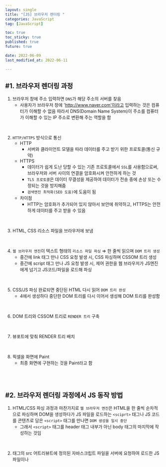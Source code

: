 ```yaml
---
layout: single
title: "[JS] 브라우저 렌더링 "
categories: JavaScript
tag: [JavaScript]

toc: true
toc_sticky: true
published: true
future: true

date: 2022-06-09
last_modified_at: 2022-06-11

---
```


## #1. 브라우저 렌더링 과정

1. 브라우저 창에 주소 입력하면 `DNS`가 해당 주소의 서버를 찾음  
    - 사용자가 브라우저 창에 'http://www.naver.com'이라고 입력하는 것은 컴퓨터가 이해할 수 없음 따라서 DNS(Domain Name System)이 주소를 컴퓨터가 이해할 수 있는 IP 주소로 변환해 주는 역할을 함  

<br/>
  
2. `HTTP/HTTPS` 방식으로 통신  
    - HTTP
      - 서버와 클라이언트 모델을 따라 데이터를 주고 받기 위한 프로토콜(통신 규약)
    - HTTPS 
      - 데이터가 쉽게 도난 당할 수 있는 기존 프로토콜에서 `SSL`를 사용함으로써, 브라우저와 서버 사이의 연결을 암호화시켜 안전하게 하는 것
      - `TLS 프로토콜`은 데이터 무결성을 제공하여 데이터가 전송 중에 손상 또는 수정되는 것을 방지해줌
      - `검색엔진 최적화(SEO 도움)`에 도움이 됨
    - 차이점
      - HTTP는 암호화가 추가되어 있지 않아서 보안에 취약하고, HTTPS는 안전하게 데이터를 주고 받을 수 있음  
 
<br/>
 
3. HTML, CSS 리소스 파일을 브라우저에 보냄  

<br/>

4. `웹 브라우저 엔진`이 텍스트 형태의 `리소스 파일 파싱` ⇒ 한 줄씩 읽으며 `DOM 트리 생성`
    - 중간에 link 태그 만나 CSS 요청 발생 시, CSS 파싱하며 CSSOM 트리 생성
    - 중간에 script 태그 만나 JS 요청 발생 시, 제어 권한을 웹 브라우저가 JS엔진에게 넘기고 JS코드/파일을 로드해 파싱

<br/>

5. CSS/JS 파싱 완료되면 중단된 HTML 다시 읽어 `DOM 트리 완성`  
    - 4에서 생성하다 중단한 DOM 트리를 다시 이어서 생성해 DOM 트리를 완성함

<br/>

6. DOM 트리와 CSSOM 트리로 `RENDER 트리` 구축

<br/>

7. 뷰포트에 맞춰 RENDER 트리 배치

<br/>

8. 픽셀을 화면에 Paint  
   - 최종 화면에 구현하는 것을 Paint라고 함

<br/>
<br/>

## #2. 브라우저 렌더링 과정에서 JS 동작 방법  

1. HTML/CSS 파싱 과정과 마찬가지로 `웹 브라우저 엔진`은 HTML을 한 줄씩 순차적으로 파싱하며 DOM을 생성하다가 JS 파일을 로드하는 `<sciprt>` 태그나 JS 코드를 콘텐츠로 담은 `<script>` 태그를 만나면 `DOM 생성을 일시 중단`  
    - 그래서 `<script>` 태그를 header 태그 내부가 아닌 body 태그의 마지막에 작성하는 것임 

<br/>

2. <sciprt> 태그의 src 어트리뷰트에 정의된 자바스크립트 파일을 서버에 요청하여 로드한 JS 파일이나 <script> 태그 내의 JS 코드를 `파싱`하기 위해 `JS 엔진`에 제어권을 넘김. 이후 JS 파싱과 실행이 종료되면 `웹 브라우저 엔진`으로 다시 제어권을 넘겨 html 파싱이 중단된 지점부터 다시 html 파싱을 시작하여 `DOM 생성을 재개`  
    - JS 코드는 웹 브라우저 엔진이 아닌 JS엔진이 파싱함 따라서 이 과정에서 DOM 트리 생성이 중단됨

<br/>
  
3. `JS 파싱`과 `실행`은 브라우저 렌더링 엔진이 아닌 `JS 엔진`이 처리함. JS 엔진은 JS 코드를 파싱하여 CPU가 이해할 수 있는 저수준 언어로 변환하고 실행하는 역할을 함  
  - 그래서 JS는 인터프리터 언어로 한 줄씩 해석하며 실행함
  
<br/>

4. <sciprt> 태그의 src 어트리뷰트에 정의된 자바스크립트 파일을 서버에 요청하여 로드한 JS 파일이나 <script> 태그 내의 JS 코드를 `파싱`하기 위해 `JS 엔진`에 제어권을 넘김. 이후 JS 파싱과 실행이 종료되면 `웹 브라우저 엔진`으로 다시 제어권을 넘겨 html 파싱이 중단된 지점부터 다시 html 파싱을 시작하여 `DOM 생성을 재개`  

<br/>  
  
5. `JS 엔진`은 JS를 해석하여 `AST(Abstract Syntax Tree: 추상적 구문 트리)`를 생성함. 그리고 AST를 기반으로 인터프리터가 실행할 수 있는 중간 코드인 바이트코드를 생성하여 실행함  
  
<br/>  
  
6. `리플로우와 리페인트`  
    - JS 코드에 DOM이나 CSSOM(CSS Object Model)을 변경하는 `DOM API`가 사용된 경우 DOM이나 CSSOM이 변경됨  
    - 이때 변경된 DOM과 CSSOM은 다시 렌더 트리로 결합되고 `변경된 렌더 트리`를 기반으로 레이아웃과 페인트 과정을 거쳐 브라우저의 화면에 `다시 렌더링`됨. 이를 리플로우, 리페인트라고 함  
  
<br/>
  
## #3. 용어 정리  
  
### ✅ 컴파일러  

- 소스 코드를 기계어로 전체를 번역해 실행 파일 생성  

### ✅ 컴파일  

- parsing tree를 기계 코드로 변환  

### ✅ 인터프리터  

- 소스 코드를 기계어로 한 줄씩 해석해서 바로 명령어를 실행  

### ✅ 파싱  

- 브라우저가 코드를 이해하고 사용할 수 있는 구조로 변환하는 것  
  
1. 어휘 분석 ⇒ `어휘 분석기`  
    - 자료를 토큰으로 변경(공백, 줄바꿈 제거 등)  
  
2. 구문 분석 ⇒ `파서`  
    - 언어 구문 규칙에 따라 문서 구조를 분석해 parsing tree 생성  

### ✅ 파서  

- HTML 마크업 ⇒ DOM으로 변환  
- CSS 마크업 ⇒ CSSOM으로 변환  

### ✅ DOM TREE  

- HTML 파일 파싱  
- parsing tree로 구성되어 있음  

### ✅ CSSOM TREE  

- CSS 파일 파싱, 스타일 규칙  

### ✅ RENDER TREE  

- DOM TREE + CSSOM TREE  
  

